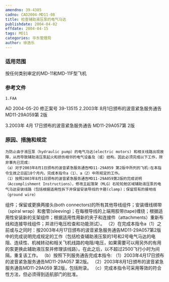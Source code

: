 ```yaml
---
amendno: 39-4385
cadno: CAD2004-MD11-08
title: 检查辅助液压泵的电气马达
publishdate: 2004-04-02
effdate: 2004-04-15
tags: MD11
categories: 华东管理局
author: 徐逸乐
---
```


### 适用范围 
按任何类别审定的MD-11和MD-11F型飞机

<!--more-->
### 参考文件
    1.FAA 
AD 2004-05-20    修正案号 39-13515 
2.2003年 8月1日颁布的波音紧急服务通告 MD11-29A059第 2版

 3.2003年 4月 17日颁布的波音紧急服务通告 MD11-29A057第 2版

### 原因、措施和规定 
    为防止由于液压泵（hydraulic pump）的电气马达(electric motors) 和相关线路出现故障，从而导致辅助液压泵起火和损伤相邻的电气设备及（或）结构，因此必须完成以下工作，除非事先已完成:
    （a）对于2003年8月1日颁布的波音紧急服务通告MD11-29A059 第2版中所列的飞机:在本指令生效之日起18个月内，完成本指令a（1）、a（2）中所规定的工作。 
    （1）按照2003年8月1日颁布的波音紧急服务通告MD11-29A059第2版的完成说明（Accomplishment Instructions），修改主起落架（MLG）右轮轮舱区域辅助液压泵的电气马达安装线路（包括根据适用性拆下并保留安装导线的卡箍(clamp)；保留现有的接地线（ground wire）

       
组件；保留或更换两接头(both connectors)的所有其他导线组件；安装缠线绑带（spiral wrap）和套管(sleeving)；在每根导线的上端用胶带(tape)缠绕；根据适用性安装新的支架组件；根据适用性用新的夹子和连接件（attachments）重新布线和连接导线组件；并进行电压检查和功能测试）。 
    （2）在完成本指令a（1）之前或与之同时：按2003年4月17日颁布的波音紧急服务通告MD11-29A057第2版中的完成说明完成规定的工作（包括检查辅助液压泵的1号和2号电气马达的电阻、连续性、机械转动和相关飞机线路的电阻/电压，如果需要可以用另外的有用的泵更换此辅助液压泵并修理该线路）。在此之后，以不超过2500飞行小时为间隔，重复该工作。 
（b）按照下列服务通告完成本指令: 
    （1）2003年4月17日颁布的波音紧急服务通告MD11-29A057 第2版。 
    （2）2003年8月1日颁布的波音紧急服务通告MD11-29A059 第2版，包括附录。 
    （c）完成本指令可采用等效的符合性方法，但必须得到适航部门的批准。

